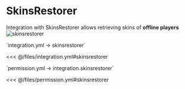 # SkinsRestorer

Integration with SkinsRestorer allows retrieving skins of **offline players**
![skinsrestorer](/skinsrestorer.png)

[//]: # (integration.yml)
<!--@include: @/parts/words.md#setting-->
<!--@include: @/parts/words.md#path--> `integration.yml → skinsrestorer`

<!--@include: @/parts/words.md#default-->
<<< @/files/integration.yml#skinsrestorer

<!--@include: @/parts/enable.md-->

[//]: # (permission.yml)
<!--@include: @/parts/words.md#permission-->
<!--@include: @/parts/words.md#path--> `permission.yml → integration.skinsrestorer`

<!--@include: @/parts/words.md#default-->
<<< @/files/permission.yml#skinsrestorer

<!--@include: @/parts/permission/permissionTier3.md-->
